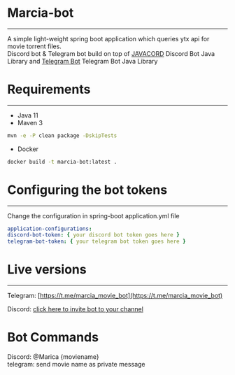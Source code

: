 # Marcia-bot

---

A simple light-weight spring boot application which queries ytx api for movie torrent files. <br>
Discord bot & Telegram bot build on top of [JAVACORD](https://github.com/Javacord/Javacord) Discord Bot Java Library and [Telegram Bot](https://github.com/rubenlagus/TelegramBots) Telegram Bot Java Library

# Requirements

---

* Java 11
* Maven 3

```bash
mvn -e -P clean package -DskipTests
```

* Docker

```bash
docker build -t marcia-bot:latest .
```

# Configuring the bot tokens

---

Change the configuration in spring-boot application.yml file

```yaml
application-configurations:
discord-bot-token: { your discord bot token goes here }
telegram-bot-token: { your telegram bot token goes here }
```

# Live versions

---

Telegram: [https://t.me/marcia_movie_bot](https://t.me/marcia_movie_bot)

Discord: [click here to invite bot to your channel](https://discord.com/oauth2/authorize?client_id=874578310955421716&scope=bot&permissions=0)


# Bot Commands

Discord: @Marica {moviename} <br>
telegram: send movie name as private message 

